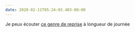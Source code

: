 ```yaml
---
date: 2020-02-11T05:24:03.403-00:00
---
```

Je peux écouter [ce genre de reprise](https://www.youtube.com/watch?v=enL0ipam_0U) à longueur de journée
